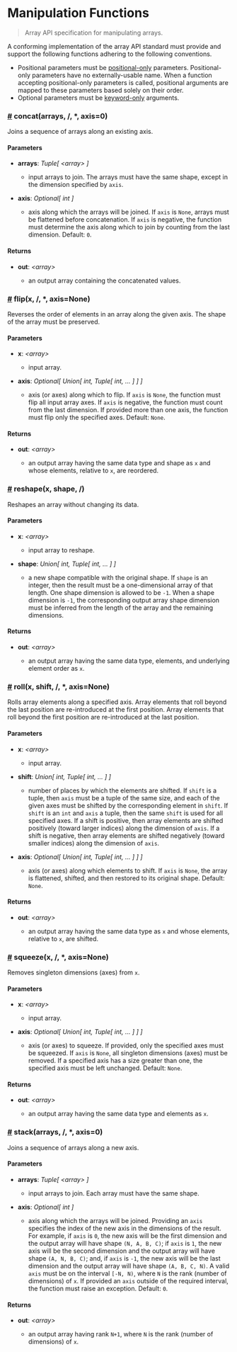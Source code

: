 # Manipulation Functions

> Array API specification for manipulating arrays.

A conforming implementation of the array API standard must provide and support the following functions adhering to the following conventions.

-   Positional parameters must be [positional-only](https://www.python.org/dev/peps/pep-0570/) parameters. Positional-only parameters have no externally-usable name. When a function accepting positional-only parameters is called, positional arguments are mapped to these parameters based solely on their order.
-   Optional parameters must be [keyword-only](https://www.python.org/dev/peps/pep-3102/) arguments.

<!-- NOTE: please keep the functions in alphabetical order -->

### <a name="concat" href="#concat">#</a> concat(arrays, /, *, axis=0)

Joins a sequence of arrays along an existing axis.

#### Parameters

-   **arrays**: _Tuple\[ &lt;array&gt; ]_

    -   input arrays to join. The arrays must have the same shape, except in the dimension specified by `axis`.

-   **axis**: _Optional\[ int ]_ 

    -   axis along which the arrays will be joined. If `axis` is `None`, arrays must be flattened before concatenation. If `axis` is negative, the function must determine the axis along which to join by counting from the last dimension. Default: `0`.

#### Returns

-   **out**: _&lt;array&gt;_

    -   an output array containing the concatenated values.

### <a name="flip" href="#flip">#</a> flip(x, /, *, axis=None)

Reverses the order of elements in an array along the given axis. The shape of the array must be preserved.

#### Parameters

-   **x**: _&lt;array&gt;_

    -   input array.

-   **axis**: _Optional\[ Union\[ int, Tuple\[ int, ... ] ] ]_ 

    -   axis (or axes) along which to flip. If `axis` is `None`, the function must flip all input array axes. If `axis` is negative, the function must count from the last dimension. If provided more than one axis, the function must flip only the specified axes. Default: `None`.

#### Returns

-   **out**: _&lt;array&gt;_

    -   an output array having the same data type and shape as `x` and whose elements, relative to `x`, are reordered.

### <a name="reshape" href="#reshape">#</a> reshape(x, shape, /)

Reshapes an array without changing its data.

#### Parameters

-   **x**: _&lt;array&gt;_

    -   input array to reshape.

-   **shape**: _Union\[ int, Tuple\[ int, ... ] ]_ 

    -   a new shape compatible with the original shape. If `shape` is an integer, then the result must be a one-dimensional array of that length. One shape dimension is allowed to be `-1`. When a shape dimension is `-1`, the corresponding output array shape dimension must be inferred from the length of the array and the remaining dimensions.

#### Returns

-   **out**: _&lt;array&gt;_

    -   an output array having the same data type, elements, and underlying element order as `x`.

### <a name="roll" href="#roll">#</a> roll(x, shift, /, *, axis=None)

Rolls array elements along a specified axis. Array elements that roll beyond the last position are re-introduced at the first position. Array elements that roll beyond the first position are re-introduced at the last position.

#### Parameters

-   **x**: _&lt;array&gt;_

    -   input array.

-   **shift**: _Union\[ int, Tuple\[ int, ... ] ]_

    -   number of places by which the elements are shifted. If `shift` is a tuple, then `axis` must be a tuple of the same size, and each of the given axes must be shifted by the corresponding element in `shift`. If `shift` is an `int` and `axis` a tuple, then the same `shift` is used for all specified axes. If a shift is positive, then array elements are shifted positively (toward larger indices) along the dimension of `axis`. If a shift is negative, then array elements are shifted negatively (toward smaller indices) along the dimension of `axis`.

-   **axis**: _Optional\[ Union\[ int, Tuple\[ int, ... ] ] ]_ 

    -   axis (or axes) along which elements to shift. If `axis` is `None`, the array is flattened, shifted, and then restored to its original shape. Default: `None`.

#### Returns

-   **out**: _&lt;array&gt;_

    -   an output array having the same data type as `x` and whose elements, relative to `x`, are shifted.

### <a name="squeeze" href="#squeeze">#</a> squeeze(x, /, *, axis=None)

Removes singleton dimensions (axes) from `x`.

#### Parameters

-   **x**: _&lt;array&gt;_

    -   input array.

-   **axis**: _Optional\[ Union\[ int, Tuple\[ int, ... ] ] ]_ 

    -   axis (or axes) to squeeze. If provided, only the specified axes must be squeezed. If `axis` is `None`, all singleton dimensions (axes) must be removed. If a specified axis has a size greater than one, the specified axis must be left unchanged. Default: `None`.

#### Returns

-   **out**: _&lt;array&gt;_

    -   an output array having the same data type and elements as `x`.

### <a name="stack" href="#stack">#</a> stack(arrays, /, *, axis=0)

Joins a sequence of arrays along a new axis.

#### Parameters

-   **arrays**: _Tuple\[ &lt;array&gt; ]_

    -   input arrays to join. Each array must have the same shape.

-   **axis**: _Optional\[ int ]_ 

    -   axis along which the arrays will be joined. Providing an `axis` specifies the index of the new axis in the dimensions of the result. For example, if `axis` is `0`, the new axis will be the first dimension and the output array will have shape `(N, A, B, C)`; if `axis` is `1`, the new axis will be the second dimension and the output array will have shape `(A, N, B, C)`; and, if `axis` is `-1`, the new axis will be the last dimension and the output array will have shape `(A, B, C, N)`. A valid `axis` must be on the interval `[-N, N)`, where `N` is the rank (number of dimensions) of `x`. If provided an `axis` outside of the required interval, the function must raise an exception. Default: `0`.

#### Returns

-   **out**: _&lt;array&gt;_

    -   an output array having rank `N+1`, where `N` is the rank (number of dimensions) of `x`.